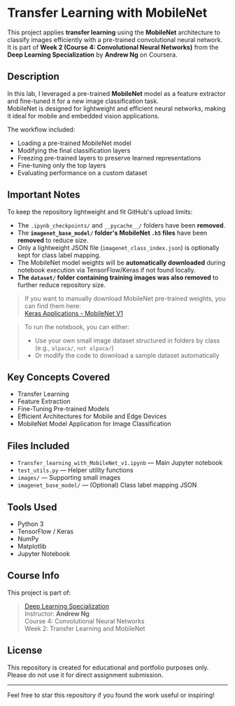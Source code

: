 # Transfer Learning with MobileNet

This project applies **transfer learning** using the **MobileNet** architecture to classify images efficiently with a pre-trained convolutional neural network.  
It is part of **Week 2 (Course 4: Convolutional Neural Networks)** from the **Deep Learning Specialization** by **Andrew Ng** on Coursera.

##  Description

In this lab, I leveraged a pre-trained **MobileNet** model as a feature extractor and fine-tuned it for a new image classification task.  
MobileNet is designed for lightweight and efficient neural networks, making it ideal for mobile and embedded vision applications.

The workflow included:
- Loading a pre-trained MobileNet model
- Modifying the final classification layers
- Freezing pre-trained layers to preserve learned representations
- Fine-tuning only the top layers
- Evaluating performance on a custom dataset

##  Important Notes

To keep the repository lightweight and fit GitHub's upload limits:
- The `.ipynb_checkpoints/` and `__pycache__/` folders have been **removed**.
- The **`imagenet_base_model/` folder's MobileNet `.h5` files** have been **removed** to reduce size.
- Only a lightweight JSON file (`imagenet_class_index.json`) is optionally kept for class label mapping.
- The MobileNet model weights will be **automatically downloaded** during notebook execution via TensorFlow/Keras if not found locally.
-  **The `dataset/` folder containing training images was also removed** to further reduce repository size. 

>  If you want to manually download MobileNet pre-trained weights, you can find them here:  
>  [Keras Applications - MobileNet V1](https://keras.io/api/applications/mobilenet/#mobilenetv1-function)

>  To run the notebook, you can either:
> - Use your own small image dataset structured in folders by class (e.g., `alpaca/`, `not alpaca/`)
> - Or modify the code to download a sample dataset automatically

##  Key Concepts Covered

- Transfer Learning
- Feature Extraction
- Fine-Tuning Pre-trained Models
- Efficient Architectures for Mobile and Edge Devices
- MobileNet Model Application for Image Classification

##  Files Included

- `Transfer_learning_with_MobileNet_v1.ipynb` — Main Jupyter notebook
- `test_utils.py` — Helper utility functions
- `images/` — Supporting small images
- `imagenet_base_model/` — (Optional) Class label mapping JSON

##  Tools Used

- Python 3
- TensorFlow / Keras
- NumPy
- Matplotlib
- Jupyter Notebook

##  Course Info

This project is part of:
> [Deep Learning Specialization](https://www.coursera.org/specializations/deep-learning)  
> Instructor: **Andrew Ng**  
> Course 4: Convolutional Neural Networks  
> Week 2: Transfer Learning and MobileNet

##  License

This repository is created for educational and portfolio purposes only.  
Please do not use it for direct assignment submission.

---

 Feel free to star this repository if you found the work useful or inspiring!
